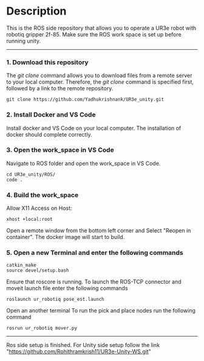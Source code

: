 # Description

This is the ROS side repository that allows you to operate a UR3e robot with robotiq gripper 2f-85. Make sure the ROS work space is set up before running unity.

------

### 1. Download this repository

The _git clone_ command allows you to download files from a remote server to your local computer. Therefore, the _git clone_ command is specified first, followed by a link to the remote repository.

    git clone https://github.com/Yadhukrishnank/UR3e_unity.git    

### 2. Install Docker and VS Code

Install docker and VS Code on your local computer.
The installation of docker should complete correctly.

### 3. Open the work_space in VS Code 

Navigate to ROS folder and open the work_space in VS Code.

    cd UR3e_unity/ROS/
    code .
     
### 4. Build the work_space

Allow X11 Access on Host:

    xhost +local:root

Open a remote window from the bottom left corner and Select "Reopen in container". The docker image will start to build.
    
### 5. Open a new Terminal and enter the following commands

    catkin_make
    source devel/setup.bash
Ensure that roscore is running.
To launch the ROS-TCP connector and moveit launch file enter the following commands

    roslaunch ur_robotiq pose_est.launch

Open an another terminal
To run the pick and place nodes run the following command

    rosrun ur_robotiq mover.py
------
Ros side setup is finished.
For Unity side setup follow the link "https://github.com/Rohithramkrish11/UR3e-Unity-WS.git"
 
